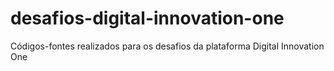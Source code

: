 # desafios-digital-innovation-one
Códigos-fontes realizados para os desafios da plataforma Digital Innovation One
